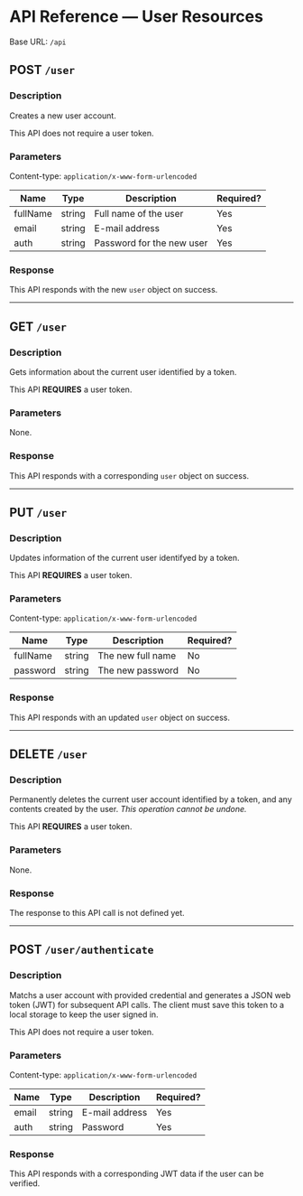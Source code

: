 # API Reference &mdash; User Resources

Base URL: `/api`

## POST `/user`

### Description

Creates a new user account.

This API does not require a user token.

### Parameters

Content-type: `application/x-www-form-urlencoded`

| Name     | Type   | Description               | Required? |
|----------|--------|---------------------------|-----------|
| fullName | string | Full name of the user     | Yes       |
| email    | string | E-mail address            | Yes       |
| auth     | string | Password for the new user | Yes       |

### Response

This API responds with the new `user` object on success.

----------------------------------------------------------------------

## GET `/user`

### Description

Gets information about the current user identified by a token.

This API **REQUIRES** a user token.

### Parameters

None.

### Response

This API responds with a corresponding `user` object on success.

----------------------------------------------------------------------

## PUT `/user`

### Description

Updates information of the current user identifyed by a token.

This API **REQUIRES** a user token.

### Parameters

Content-type: `application/x-www-form-urlencoded`

| Name     | Type   | Description               | Required? |
|----------|--------|---------------------------|-----------|
| fullName | string | The new full name         | No        |
| password | string | The new password          | No        |

### Response

This API responds with an updated `user` object on success.

----------------------------------------------------------------------

## DELETE `/user`

### Description

Permanently deletes the current user account identified by a token, and any
contents created by the user. _This operation cannot be undone._

This API **REQUIRES** a user token.

### Parameters

None.

### Response

The response to this API call is not defined yet.

----------------------------------------------------------------------

## POST `/user/authenticate`

### Description

Matchs a user account with provided credential and generates a JSON web token
(JWT) for subsequent API calls. The client must save this token to a local
storage to keep the user signed in.

This API does not require a user token.

### Parameters

Content-type: `application/x-www-form-urlencoded`

| Name     | Type   | Description    | Required? |
|----------|--------|----------------|-----------|
| email    | string | E-mail address | Yes       |
| auth     | string | Password       | Yes       |

### Response

This API responds with a corresponding JWT data if the user can be verified.
